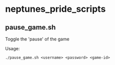 # neptunes_pride_scripts

## pause_game.sh

Toggle the 'pause' of the game

Usage:

```shell
./pause_game.sh <username> <password> <game-id>
```
